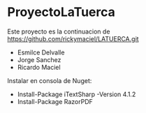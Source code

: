 # ProyectoLaTuerca
Este proyecto es la continuacion de https://github.com/rickymaciel/LATUERCA.git
- Esmilce Delvalle
- Jorge Sanchez
- Ricardo Maciel

Instalar en consola de Nuget:
- Install-Package iTextSharp -Version 4.1.2
- Install-Package RazorPDF
